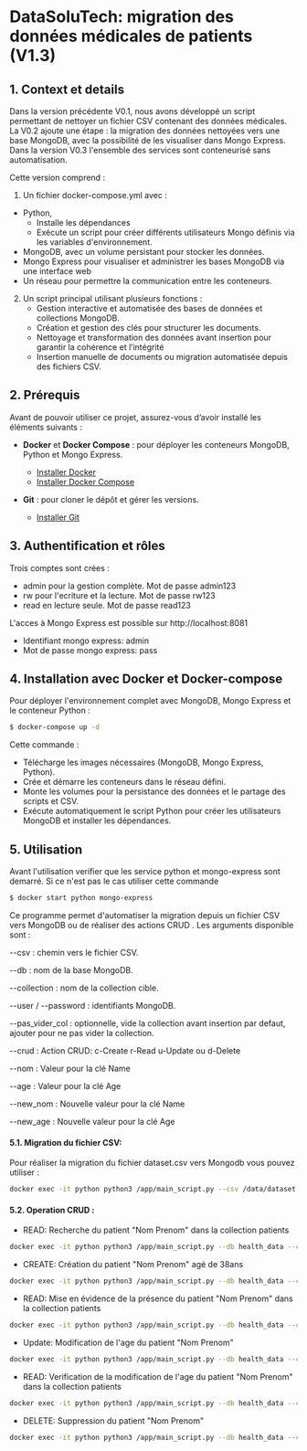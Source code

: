 # DataSoluTech: migration des données médicales de patients (V1.3)

## 1. Context et details

Dans la version précédente V0.1, nous avons développé un script permettant de nettoyer un fichier CSV contenant des données médicales. La V0.2 ajoute une étape : la migration des données nettoyées vers une base MongoDB, avec la possibilité de les visualiser dans Mongo Express. Dans la version V0.3 l'ensemble des services sont conteneurisé sans automatisation.  

Cette version comprend :

1. Un fichier docker-compose.yml avec :
- Python,
    - Installe les dépendances
    - Exécute un script pour créer différents utilisateurs Mongo définis via les variables d'environnement. 
- MongoDB, avec un volume persistant pour stocker les données. 
- Mongo Express pour visualiser et administrer les bases MongoDB via une interface web
- Un réseau pour permettre la communication entre les conteneurs.

2. Un script principal utilisant plusieurs fonctions :  
   - Gestion interactive et automatisée des bases de données et collections MongoDB.  
   - Création et gestion des clés pour structurer les documents.  
   - Nettoyage et transformation des données avant insertion pour garantir la cohérence et l’intégrité
   - Insertion manuelle de documents ou migration automatisée depuis des fichiers CSV.  

## 2. Prérequis
Avant de pouvoir utiliser ce projet, assurez-vous d’avoir installé les éléments suivants :

- **Docker** et **Docker Compose** : pour déployer les conteneurs MongoDB, Python et Mongo Express.  
  - [Installer Docker](https://docs.docker.com/desktop/)  
  - [Installer Docker Compose](https://docs.docker.com/compose/install/)

- **Git** : pour cloner le dépôt et gérer les versions.  
  - [Installer Git](https://git-scm.com/book/fr/v2/Prise-en-main-Installation-de-Git)

## 3. Authentification et rôles 

Trois comptes sont crées :

- admin pour la gestion complète. Mot de passe admin123
- rw pour l'ecriture et la lecture.  Mot de passe rw123
- read en lecture seule. Mot de passe read123

L'acces à Mongo Express est possible sur http://localhost:8081

- Identifiant mongo express: admin
- Mot de passe mongo express: pass


## 4. Installation avec Docker et Docker-compose 

Pour déployer l'environnement complet avec MongoDB, Mongo Express et le conteneur Python :  

 ```bash
 $ docker-compose up -d
 ```
Cette commande :
- Télécharge les images nécessaires (MongoDB, Mongo Express, Python).
- Crée et démarre les conteneurs dans le réseau défini.
- Monte les volumes pour la persistance des données et le partage des scripts et CSV.
- Exécute automatiquement le script Python pour créer les utilisateurs MongoDB et installer les dépendances.

## 5. Utilisation

Avant l'utilisation verifier que les service python et mongo-express sont demarré. Si ce n'est pas le cas utiliser cette commande 

```bash
$ docker start python mongo-express 
```

Ce programme permet d'automatiser la migration depuis un fichier CSV vers MongoDB ou de réaliser des actions CRUD . Les arguments disponible sont :

--csv : chemin vers le fichier CSV.

--db : nom de la base MongoDB.

--collection : nom de la collection cible.

--user / --password : identifiants MongoDB.

--pas_vider_col : optionnelle, vide la collection avant insertion par defaut, ajouter pour ne pas vider la collection.

--crud : Action CRUD: c-Create  r-Read  u-Update ou d-Delete

--nom : Valeur pour la clé Name

--age : Valeur pour la clé Age

--new_nom : Nouvelle valeur pour la clé Name

--new_age : Nouvelle valeur pour la clé Age


#### 5.1. Migration du fichier CSV:

Pour réaliser la migration du fichier dataset.csv vers Mongodb vous pouvez utiliser :

 ```bash
docker exec -it python python3 /app/main_script.py --csv /data/dataset.csv --db health_data --collection patients --user rw  --password rw123
 ```

#### 5.2. Operation CRUD :


 - READ: Recherche du patient "Nom Prenom" dans la collection patients
 
 ```bash
docker exec -it python python3 /app/main_script.py --db health_data --collection patients  --user rw  --password rw123 --crud r --nom "Nom Prenom" 
 ```
 
 - CREATE: Création du patient "Nom Prenom" agé de 38ans
 
 ```bash
docker exec -it python python3 /app/main_script.py --db health_data --collection patients  --user rw  --password rw123 --crud c --nom "Nom Prenom" --age 38
 ```

 - READ: Mise en évidence de la présence du patient "Nom Prenom"  dans la collection patients
 
 ```bash
docker exec -it python python3 /app/main_script.py --db health_data --collection patients  --user rw  --password rw123 --crud r --nom "Nom Prenom" 
 ```


 - Update: Modification de l'age du patient "Nom Prenom"  
 
 ```bash
docker exec -it python python3 /app/main_script.py --db health_data --collection patients  --user rw  --password rw123 --crud u --nom "Nom Prenom" --age 38 --new_age 40
 ```

 - READ: Verification de la modification de l'age du patient "Nom Prenom"  dans la collection patients
 
 ```bash
docker exec -it python python3 /app/main_script.py --db health_data --collection patients  --user rw  --password rw123 --crud r --nom "Nom Prenom" 
 ```

 - DELETE: Suppression du patient "Nom Prenom"  
 
 ```bash
docker exec -it python python3 /app/main_script.py --db health_data --collection patients  --user rw  --password rw123 --crud d --nom "Nom Prenom" 
 ```





